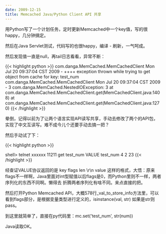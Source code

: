 ```yaml
---
date: 2009-12-15
title: Memcached Java/Python Client API 共享
---
```


用Python写了一个计划任务，定时更新Memcached中一个key值，写的很happy，几分钟搞定。

然后在Java Servlet测试，代码写的也很happy，编译 - 刷新，一气呵成。

然后发现值一直是null，再tail日志看看，异常不断：

{{< highlight python >}}
com.danga.MemCached.MemCachedClient Mon Jul 20 09:37:04 CST 2009 - ++++ exception thrown while trying to get object from cache for key: test_num
 com.danga.MemCached.MemCachedClient Mon Jul 20 09:37:04 CST 2009 - 3
 com.danga.MemCached.NestedIOException: 3
 at com.danga.MemCached.MemCachedClient.get(MemCachedClient.java:1408)
 at com.danga.MemCached.MemCachedClient.get(MemCachedClient.java:1270)
{{< /highlight >}}

晕倒，记得以前为了让两个语言实现API读写共享，手动去修改了两个的API包，实现了中文互读写。难不成今儿个还要手动去搞一把？

然后手动试了下：

{{< highlight python >}}

shell> telnet xxxxxx 11211
get test_num
VALUE test_num 4 2
23
{{< /highlight >}}

经查证VALUE协议返回的是 key flags len \r\n value 这样的格式，大悟：原来flags不一样啊，Java里面对int型赋值以后flags是0，而Python里则不一样，两者序列化的东西不同啊。懒得去 折腾两者序列化有啥不同。来点直接的把。

然后打开Python Memcached API，大概578行_val_to_store_info方法里，可以看到flags部分，是根据变量类型进行定义的，isinstance(val, str) 如果是str则pass。

到这里就简单了，直接在py代码里：mc.set('test_num', str(num))

Java读取OK。

